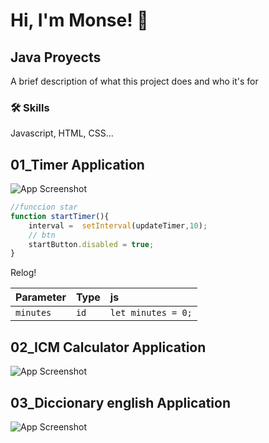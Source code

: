 # Hi, I'm Monse! 👋

## Java Proyects

A brief description of what this project does and who it's for

### 🛠 Skills
Javascript, HTML, CSS...

## 01_Timer Application

![App Screenshot](https://github.com/monnsmonsh/JavaScript-Projects/blob/main/src/01_Timer.jfif)
```javascript
//funccion star
function startTimer(){
    interval =  setInterval(updateTimer,10);
    // btn
    startButton.disabled = true;
}
```
Relog!

| Parameter | Type     | js                |
| :-------- | :------- | :------------------------- |
| `minutes` | `id` | ` let minutes = 0; ` |


## 02_ICM Calculator Application
![App Screenshot](https://github.com/monnsmonsh/JavaScript-Projects/blob/main/src/02_ICM.jfif)


## 03_Diccionary english Application
![App Screenshot](https://github.com/monnsmonsh/JavaScript-Projects/blob/main/src/02_ICM.jfif)
